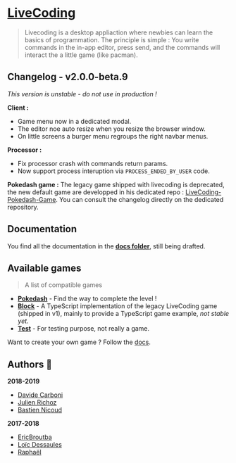 # [LiveCoding](https://cpnv-es.github.io/LiveCoding/)
> Livecoding is a desktop appliaction where newbies can learn the basics of programmation.
> The principle is simple : You write commands in the in-app editor, press send, and the commands will interact the a little game (like pacman).

## Changelog - v2.0.0-beta.9

*This version is unstable - do not use in production !*

**Client :**
- Game menu now in a dedicated modal.
- The editor noe auto resize when you resize the browser window.
- On little screens a burger menu regroups the right navbar menus.

**Processor :**
- Fix processor crash with commands return params.
- Now support process interuption via `PROCESS_ENDED_BY_USER` code.

**Pokedash game :**
The legacy game shipped with livecoding is deprecated, the new default game are developped in his dedicated repo : [LiveCoding-Pokedash-Game](https://github.com/CPNV-ES/LiveCoding-Pokedash-Game).
You can consult the changelog directly on the dedicated repository.

## Documentation

You find all the documentation in the **[docs folder](docs)**, still being drafted.

## Available games

> A list of compatible games
- **[Pokedash](https://github.com/CPNV-ES/LiveCoding-Pokedash-Game)** - Find the way to complete the level !
- **[Block](https://github.com/bastiennicoud/LiveCoding-Block-Game)** - A TypeScript implementation of the legacy LiveCoding game (shipped in v1), mainly to provide a TypeScript game example, *not stable yet*.
- **[Test](https://github.com/CPNV-ES/LiveCoding-Test-Game)** - For testing purpose, not really a game.

Want to create your own game ? Follow the [docs](./docs#creating-games-).

## Authors :wave:

**2018-2019**
* [Davide Carboni](https://github.com/CarboniDavide)
* [Julien Richoz](https://github.com/JulienRichoz)
* [Bastien Nicoud](https://github.com/bastiennicoud)

**2017-2018**
* [EricBroutba](https://github.com/EricBroutba)
* [Loïc Dessaules](https://github.com/gollgot)
* [Raphaël](https://github.com/raph-u)
